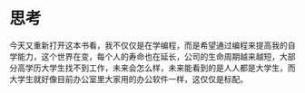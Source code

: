 # 思考
今天又重新打开这本书看，我不仅仅是在学编程，而是希望通过编程来提高我的自学能力，这个世界在变，每个人的寿命也在延长，公司的生命周期越来越短，大部分高学历大学生找不到工作，未来会怎么样，未来能看到的是人人都是大学生，而大学生就好像目前办公室里大家用的办公软件一样，这仅仅是标配。